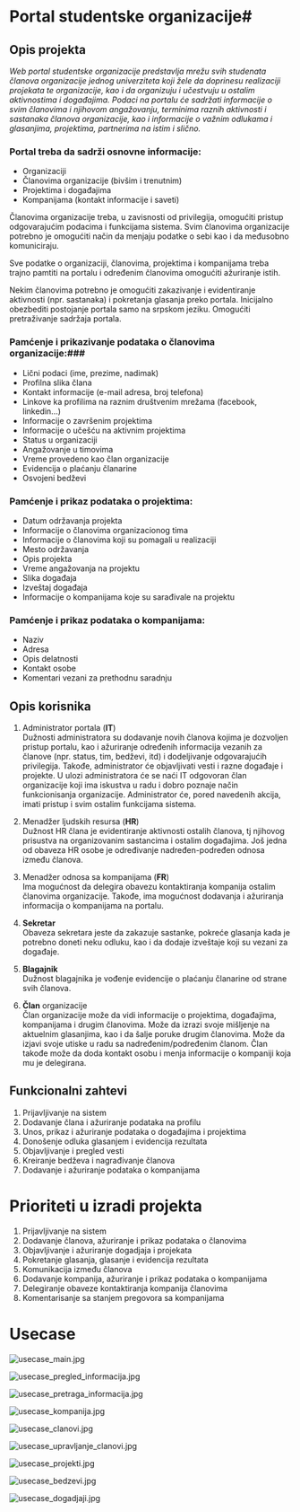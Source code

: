 # __Portal studentske organizacije__#

## Opis projekta ##
  *Web portal studentske organizacije predstavlja mrežu svih studenata članova organizacije jednog univerziteta koji žele da doprinesu realizaciji projekata te organizacije, kao i da organizuju i učestvuju u ostalim aktivnostima i događajima. Podaci na portalu će sadržati informacije o svim članovima i njihovom angažovanju, terminima raznih aktivnosti i sastanaka članova organizacije, kao i informacije o važnim odlukama i glasanjima, projektima, partnerima na istim i slično.*
### Portal treba da sadrži osnovne informacije: ###

* Organizaciji
* Članovima organizacije (bivšim i trenutnim)
* Projektima i događajima
*	Kompanijama (kontakt informacije i saveti)

  Članovima organizacije treba, u zavisnosti od privilegija, omogućiti pristup odgovarajućim podacima i funkcijama sistema.
  Svim članovima organizacije potrebno je omogućiti način da menjaju podatke o sebi kao i da međusobno komuniciraju.  

  Sve podatke o organizaciji, članovima, projektima i kompanijama treba trajno pamtiti na portalu i određenim članovima omogućiti ažuriranje istih.  

  Nekim članovima potrebno je omogućiti zakazivanje i evidentiranje aktivnosti (npr. sastanaka) i pokretanja glasanja preko portala.
  Inicijalno obezbediti postojanje portala samo na srpskom jeziku.
  Omogućiti pretraživanje sadržaja portala.


###  Pamćenje i prikazivanje podataka o članovima organizacije:###
* Lični podaci (ime, prezime, nadimak)
* Profilna slika člana
* Kontakt informacije (e-mail adresa, broj telefona)
* Linkove ka profilima na raznim društvenim mrežama (facebook, linkedin...)
* Informacije o završenim projektima
* Informacije o učešću na aktivnim projektima
* Status u organizaciji
* Angažovanje u timovima
*	Vreme provedeno kao član organizacije
*	Evidencija o plaćanju članarine
*	Osvojeni bedževi


### Pamćenje i prikaz podataka o projektima: ###

*	Datum održavanja projekta
*	Informacije o članovima organizacionog tima
*	Informacije o članovima koji su pomagali u realizaciji
*	Mesto održavanja
*	Opis projekta
*	Vreme angažovanja na projektu
*	Slika događaja
*	Izveštaj događaja
*	Informacije o kompanijama koje su sarađivale na projektu


### Pamćenje i prikaz podataka o kompanijama: ###
*	Naziv
*	Adresa
*	Opis delatnosti
*	Kontakt osobe
*	Komentari vezani za prethodnu saradnju


##	Opis korisnika ##
1.  Administrator portala (__IT__)  
      Dužnosti administratora su dodavanje novih članova kojima je dozvoljen pristup portalu, kao i ažuriranje  određenih informacija vezanih za članove (npr. status, tim, bedževi, itd) i dodeljivanje odgovarajućih privilegija. Takođe, administrator će objavljivati vesti i razne događaje i projekte.
      U ulozi administratora će se naći IT odgovoran član organizacije koji ima iskustva u radu i dobro poznaje način funkcionisanja organizacije.
      Administrator će, pored navedenih akcija, imati pristup i svim ostalim funkcijama sistema.

2.  Menadžer ljudskih resursa (__HR__)  
      Dužnost HR člana je evidentiranje aktivnosti ostalih članova, tj njihovog prisustva na organizovanim sastancima i ostalim događajima. Još jedna od obaveza HR osobe je određivanje nadređen-podređen odnosa između članova.
3.  Menadžer odnosa sa kompanijama (__FR__)  
      Ima mogućnost da delegira obavezu kontaktiranja kompanija ostalim članovima organizacije. Takođe, ima mogućnost dodavanja i ažuriranja informacija o kompanijama na portalu.
4.  __Sekretar__  
      Obaveza sekretara jeste da zakazuje sastanke, pokreće glasanja kada je potrebno doneti neku odluku, kao i da dodaje izveštaje koji su vezani za događaje.
5.  __Blagajnik__  
      Dužnost blagajnika je vođenje evidencije o plaćanju članarine od strane svih članova.
6.  __Član__ organizacije  
      Član organizacije može da vidi informacije o projektima, događajima, kompanijama i drugim članovima. Može da izrazi svoje mišljenje na aktuelnim glasanjima, kao i da šalje poruke drugim članovima. Može da izjavi svoje utiske u radu sa nadređenim/podređenim članom. Član takođe može da doda kontakt osobu i menja informacije o kompaniji koja mu je delegirana.  


##	Funkcionalni zahtevi ##
1.  Prijavljivanje na sistem   
2.  Dodavanje člana i ažuriranje podataka na profilu   
3.  Unos, prikaz i ažuriranje podataka o događajima i projektima   
4.  Donošenje odluka glasanjem i evidencija rezultata   
5.  Objavljivanje i pregled vesti   
6.  Kreiranje bedževa i nagrađivanje članova   
7.  Dodavanje i ažuriranje podataka o kompanijama   

# __Prioriteti__ u izradi projekta #
1. 	Prijavljivanje na sistem
2. 	Dodavanje članova, ažuriranje i prikaz podataka o članovima
3. 	Objavljivanje i ažuriranje dogadjaja i projekata
4. 	Pokretanje glasanja, glasanje i evidencija rezultata
5. 	Komunikacija između članova
6. 	Dodavanje kompanija, ažuriranje i prikaz podataka o kompanijama
7. 	Delegiranje obaveze kontaktiranja kompanija članovima
8. 	Komentarisanje sa stanjem pregovora sa kompanijama

# **Usecase** #
![usecase_main.jpg](https://bitbucket.org/repo/A7kEKB/images/1685514132-usecase_main.jpg)

![usecase_pregled_informacija.jpg](https://bitbucket.org/repo/A7kEKB/images/1550305437-usecase_pregled_informacija.jpg)

![usecase_pretraga_informacija.jpg](https://bitbucket.org/repo/A7kEKB/images/3508957776-usecase_pretraga_informacija.jpg)

![usecase_kompanija.jpg](https://bitbucket.org/repo/A7kEKB/images/876868700-usecase_kompanija.jpg)

![usecase_clanovi.jpg](https://bitbucket.org/repo/A7kEKB/images/2637172853-usecase_clanovi.jpg)

![usecase_upravljanje_clanovi.jpg](https://bitbucket.org/repo/A7kEKB/images/1687115700-usecase_upravljanje_clanovi.jpg)

![usecase_projekti.jpg](https://bitbucket.org/repo/A7kEKB/images/3197016525-usecase_projekti.jpg)

![usecase_bedzevi.jpg](https://bitbucket.org/repo/A7kEKB/images/3990323457-usecase_bedzevi.jpg)

![usecase_dogadjaji.jpg](https://bitbucket.org/repo/A7kEKB/images/183297058-usecase_dogadjaji.jpg)